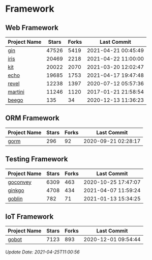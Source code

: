 # Framework

## Web Framework
| Project Name | Stars | Forks | Last Commit |
| ------------ | ----- | ----- | ----------- |
| [gin](https://github.com/gin-gonic/gin) | 47526 | 5419 | 2021-04-21 00:45:49 |
| [iris](https://github.com/kataras/iris) | 20469 | 2218 | 2021-04-22 11:00:00 |
| [kit](https://github.com/go-kit/kit) | 20022 | 2070 | 2021-03-20 12:02:47 |
| [echo](https://github.com/labstack/echo) | 19685 | 1753 | 2021-04-17 19:47:48 |
| [revel](https://github.com/revel/revel) | 12238 | 1397 | 2020-07-12 05:57:36 |
| [martini](https://github.com/go-martini/martini) | 11246 | 1120 | 2017-01-21 21:58:54 |
| [beego](https://github.com/astaxie/beego) | 135 | 34 | 2020-12-13 11:36:23 |

## ORM Framework
| Project Name | Stars | Forks | Last Commit |
| ------------ | ----- | ----- | ----------- |
| [gorm](https://github.com/jinzhu/gorm) | 296 | 92 | 2020-09-21 02:28:17 |

## Testing Framework
| Project Name | Stars | Forks | Last Commit |
| ------------ | ----- | ----- | ----------- |
| [goconvey](https://github.com/smartystreets/goconvey) | 6309 | 463 | 2020-10-25 17:47:07 |
| [ginkgo](https://github.com/onsi/ginkgo) | 4708 | 434 | 2021-04-07 11:59:24 |
| [goblin](https://github.com/franela/goblin) | 782 | 71 | 2021-01-13 15:34:25 |

## IoT Framework
| Project Name | Stars | Forks | Last Commit |
| ------------ | ----- | ----- | ----------- |
| [gobot](https://github.com/hybridgroup/gobot) | 7123 | 893 | 2020-12-01 09:54:44 |

*Update Date: 2021-04-25T11:00:56*